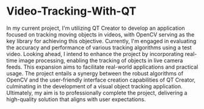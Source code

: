 # Video-Tracking-With-QT
   In my current project, I'm utilizing QT Creator to develop an application focused on tracking moving objects in videos, with OpenCV serving as the key library for achieving this objective. 
Currently, I'm engaged in evaluating the accuracy and performance of various tracking algorithms using a test video. Looking ahead, I intend to enhance the project by incorporating real-time image processing, 
enabling the tracking of objects in live camera feeds. This expansion aims to facilitate real-world applications and practical usage. 
The project entails a synergy between the robust algorithms of OpenCV and the user-friendly interface creation capabilities of QT Creator, culminating in the development of a visual object tracking application. 
Ultimately, my aim is to professionally complete the project, delivering a high-quality solution that aligns with user expectations.
